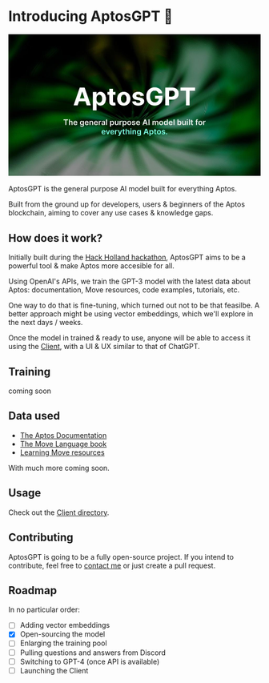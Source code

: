 # Introducing AptosGPT 🤖

![AptosGPT](./AptosGPT.jpg)

AptosGPT is the general purpose AI model built for everything Aptos.

Built from the ground up for developers, users & beginners of the Aptos blockchain, aiming to cover any use cases & knowledge gaps.

## How does it work?

Initially built during the [Hack Holland hackathon](https://aptosfoundation.org/events/hack-holland-2023), AptosGPT aims to be a powerful tool & make Aptos more accesible for all.

Using OpenAI's APIs, we train the GPT-3 model with the latest data about Aptos: documentation, Move resources, code examples, tutorials, etc.

One way to do that is fine-tuning, which turned out not to be that feasilbe. A better approach might be using vector embeddings, which we'll explore in the next days / weeks.

Once the model in trained & ready to use, anyone will be able to access it using the [Client](https://github.com/lucasmanea21/aptosgpt/tree/main/client), with a UI & UX similar to that of ChatGPT.

## Training

coming soon

## Data used

- [The Aptos Documentation](https://aptos.dev)
- [The Move Language book](https://move-book.com/)
- [Learning Move resources](https://move-book.com/)

With much more coming soon.

## Usage

Check out the [Client directory](https://github.com/lucasmanea21/aptosgpt/tree/main/client).

## Contributing

AptosGPT is going to be a fully open-source project. If you intend to contribute, feel free to [contact me](https://lucasmanea.com) or just create a pull request.

## Roadmap

In no particular order:

- [ ] Adding vector embeddings
- [x] Open-sourcing the model
- [ ] Enlarging the training pool
- [ ] Pulling questions and answers from Discord
- [ ] Switching to GPT-4 (once API is available)
- [ ] Launching the Client
